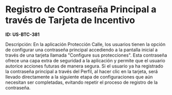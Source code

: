 # Registro de Contraseña Principal a través de Tarjeta de Incentivo

**ID: US-BTC-381**

Descripción: En la aplicación Protección Calle, los usuarios tienen la opción de configurar una contraseña principal accediendo a la pantalla inicial a través de una tarjeta llamada "Configure sus protecciones". Esta contraseña ofrece una capa extra de seguridad a la aplicación y permite que el usuario autorice acciones futuras de manera segura. Si el usuario ya ha registrado la contraseña principal a través del Perfil, al hacer clic en la tarjeta, será llevado directamente a la siguiente etapa de configuraciones que aún necesitan ser completadas, evitando repetir el proceso de registro de la contraseña.